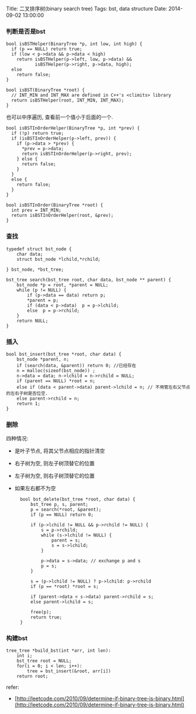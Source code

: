 Title: 二叉排序树(binary search tree)
Tags: bst, data structure
Date: 2014-09-02 13:00:00

### 判断是否是bst

    bool isBSTHelper(BinaryTree *p, int low, int high) {
      if (p == NULL) return true;
      if (low < p->data && p->data < high)
        return isBSTHelper(p->left, low, p->data) && 
               isBSTHelper(p->right, p->data, high);
      else
        return false;
    }
     
    bool isBST(BinaryTree *root) {
      // INT_MIN and INT_MAX are defined in C++'s <climits> library
      return isBSTHelper(root, INT_MIN, INT_MAX);  
    }

也可以中序遍历, 查看前一个值小于后面的一个.

    bool isBSTInOrderHelper(BinaryTree *p, int *prev) {
      if (!p) return true;
      if (isBSTInOrderHelper(p->left, prev)) {
        if (p->data > *prev) {
          *prev = p->data;
          return isBSTInOrderHelper(p->right, prev);
        } else {
          return false;
        }
      }
      else {
        return false;
      }
    }

    bool isBSTInOrder(BinaryTree *root) {
      int prev = INT_MIN;
      return isBSTInOrderHelper(root, &prev);
    }

### 查找 

    typedef struct bst_node {    
        char data;    
        struct bst_node *lchild,*rchild;    
        
    } bst_node, *bst_tree;
    
    bst_tree search(bst_tree root, char data, bst_node ** parent) {
        bst_node *p = root, *parent = NULL; 
        while (p != NULL) {
            if (p->data == data) return p;
            *parent = p;
            if (data < p->data)  p = p->lchild;
            else  p = p->rchild;
        }
        return NULL;
    }


### 插入

    bool bst_insert(bst_tree *root, char data) {
        bst_node *parent, n;
        if (search(data, &parent)) return 0; //已经存在
        n = malloc(sizeof(bst_node)) ;
        n->data = data; n->lchild = n->rchild = NULL; 
        if (parent == NULL) *root = n;
        else if (data < parent->data) parent->lchild = n; // 不用管左右父节点的左右子树是否位空.
        else parent->rchild = n;
        return 1;
    }

### 删除

四种情况:

- 是叶子节点, 将其父节点相应的指针清空
- 右子树为空, 则左子树顶替它的位置
- 左子树为空, 则右子树顶替它的位置
- 如果左右都不为空

        bool bst_delete(bst_tree *root, char data) {
            bst_tree p, s, parent;
            p = search(*root, &parent);
            if (p == NULL) return 0;

            if (p->lchild != NULL && p->rchild != NULL) {
                s = p->rchild;
                while (s->lchild != NULL) {
                    parent = s;
                    s = s->lchild;
                }

                p->data = s->data; // exchange p and s
                p = s;
            }

            s = (p->lchild != NULL) ? p->lchild: p->rchild
            if (p == *root) *root = s;

            if (parent->data < s->data) parent->rchild = s;
            else parent->lchild = s;
            
            free(p);
            return true;
        }

### 构建bst

    tree_tree *build_bst(int *arr, int len):
        int i;
        bst_tree root = NULL;
        for(i = 0; i < len; i++):
            tree = bst_insert(&root, arr[i])
        return root;

refer:

- [http://leetcode.com/2010/09/determine-if-binary-tree-is-binary.html](http://leetcode.com/2010/09/determine-if-binary-tree-is-binary.html)
